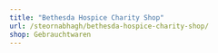 ```yaml
---
title: "Bethesda Hospice Charity Shop"
url: /steornabhagh/bethesda-hospice-charity-shop/
shop: Gebrauchtwaren
---
```

